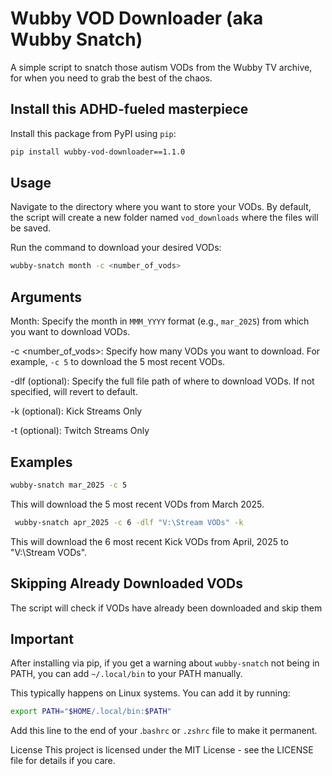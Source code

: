 # Wubby VOD Downloader (aka Wubby Snatch)

A simple script to snatch those autism VODs from the Wubby TV archive, for when you need to grab the best of the chaos.

## Install this ADHD-fueled masterpiece

Install this package from PyPI using `pip`:

```bash
pip install wubby-vod-downloader==1.1.0
```

## Usage

Navigate to the directory where you want to store your VODs. By default, the script will create a new folder named `vod_downloads` where the files will be saved.

Run the command to download your desired VODs:

```bash
wubby-snatch month -c <number_of_vods>
```

## Arguments

Month: Specify the month in `MMM_YYYY` format (e.g., `mar_2025`) from which you want to download VODs.

-c <number_of_vods>: Specify how many VODs you want to download. For example, `-c 5` to download the 5 most recent VODs.

-dlf <path to folder> (optional): Specify the full file path of where to download VODs. If not specified, will revert to default.

-k (optional): Kick Streams Only

-t (optional): Twitch Streams Only

## Examples

```bash
wubby-snatch mar_2025 -c 5
```
This will download the 5 most recent VODs from March 2025.

```bash
 wubby-snatch apr_2025 -c 6 -dlf "V:\Stream VODs" -k
```
This will download the 6 most recent Kick VODs from April, 2025 to "V:\Stream VODs".

## Skipping Already Downloaded VODs

The script will check if VODs have already been downloaded and skip them

## Important

After installing via pip, if you get a warning about `wubby-snatch` not being in PATH, you can add `~/.local/bin` to your PATH manually.

This typically happens on Linux systems. You can add it by running:

```bash
export PATH="$HOME/.local/bin:$PATH"
```

Add this line to the end of your .`bashrc` or `.zshrc` file to make it permanent.

License
This project is licensed under the MIT License - see the LICENSE file for details if you care.
